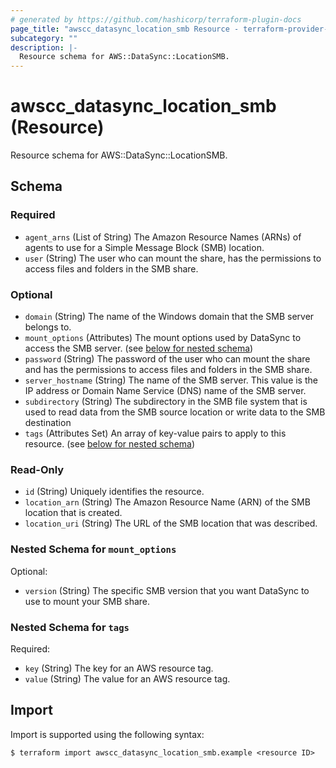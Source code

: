 ```yaml
---
# generated by https://github.com/hashicorp/terraform-plugin-docs
page_title: "awscc_datasync_location_smb Resource - terraform-provider-awscc"
subcategory: ""
description: |-
  Resource schema for AWS::DataSync::LocationSMB.
---
```


# awscc_datasync_location_smb (Resource)

Resource schema for AWS::DataSync::LocationSMB.



<!-- schema generated by tfplugindocs -->
## Schema

### Required

- `agent_arns` (List of String) The Amazon Resource Names (ARNs) of agents to use for a Simple Message Block (SMB) location.
- `user` (String) The user who can mount the share, has the permissions to access files and folders in the SMB share.

### Optional

- `domain` (String) The name of the Windows domain that the SMB server belongs to.
- `mount_options` (Attributes) The mount options used by DataSync to access the SMB server. (see [below for nested schema](#nestedatt--mount_options))
- `password` (String) The password of the user who can mount the share and has the permissions to access files and folders in the SMB share.
- `server_hostname` (String) The name of the SMB server. This value is the IP address or Domain Name Service (DNS) name of the SMB server.
- `subdirectory` (String) The subdirectory in the SMB file system that is used to read data from the SMB source location or write data to the SMB destination
- `tags` (Attributes Set) An array of key-value pairs to apply to this resource. (see [below for nested schema](#nestedatt--tags))

### Read-Only

- `id` (String) Uniquely identifies the resource.
- `location_arn` (String) The Amazon Resource Name (ARN) of the SMB location that is created.
- `location_uri` (String) The URL of the SMB location that was described.

<a id="nestedatt--mount_options"></a>
### Nested Schema for `mount_options`

Optional:

- `version` (String) The specific SMB version that you want DataSync to use to mount your SMB share.


<a id="nestedatt--tags"></a>
### Nested Schema for `tags`

Required:

- `key` (String) The key for an AWS resource tag.
- `value` (String) The value for an AWS resource tag.

## Import

Import is supported using the following syntax:

```shell
$ terraform import awscc_datasync_location_smb.example <resource ID>
```
